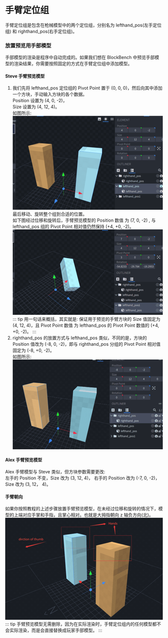 # 手臂定位组
手臂定位组是包含在枪械模型中的两个定位组，分别名为 lefthand_pos(左手定位组) 和 righthand_pos(右手定位组)。   
### 放置预览用手部模型
手部模型的渲染是程序中自动完成的。如果我们想在 BlockBench 中预览手部模型的渲染结果，你需要按照固定的方式在手臂定位组中添加模型。   
#### Steve 手臂预览模型   
1. 我们先将 lefthand_pos 定位组的 Pivot Point 置于 (0, 0, 0)，然后向其中添加一个方块，手动输入方块的各个数据。   
Position 设置为 (4, 0, -2)，   
Size 设置为 (4, 12, 4)。   
如图所示:   
![Left Hand Pos](./lefthand_pos.png)   
最后移动、旋转整个组到合适的位置。   
如下图经过位移和旋转后，手臂预览模型的 Position 数值 为 (7, 0, -2) , 与 lefthand_pos 组的 Pivot Point 相对值仍然保持  (+4, +0, -2)。   
![Left Hand Pos Rot](./lefthand_pos_rot.png)   
::: tip
用一句话来概括，其实就是: 保证用于预览的手臂方块的 Size 值固定为 (4, 12, 4)，且 Pivot Point 数值 为 lefthand_pos 的 Pivot Point 数值的 (+4, +0, -2)。
:::
2. righthand_pos 的放置方式与 lefthand_pos 类似，不同的是，方块的 Position 值改为 (-8, 0, -2)，即与 righthand_pos 分组的 Pivot Point 相对值固定为 (-8, +0, -2)。   
如图所示:   
![Right Hand Pos](./righthand_pos.png)    
#### Alex 手臂预览模型
Alex 手臂模型与 Steve 类似，但方块参数需要更改:   
左手的 Position 不变，Size 改为 (3, 12, 4)，
右手的 Position 改为 (-7, 0, -2)， Size 改为 (3, 12， 4)。   
#### 手臂朝向
如果你按照教程的上述步骤放置手臂预览模型，在未经过位移和旋转的情况下，模型的上端对应手掌和手指，且掌心相对。也就是大拇指朝向 z 轴负方向(北)。    
![Hand Pose](./hand_pose.png)   
::: tip
手臂预览模型无需删除，因为在实际渲染时，手臂定位组内的任何模型都不会实际渲染，而是会直接替换成玩家手部模型。
:::